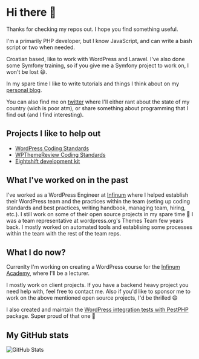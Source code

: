 # Hi there 👋

Thanks for checking my repos out. I hope you find something useful.

I'm a primarily PHP developer, but I know JavaScript, and can write a bash script or two when needed.

Croatian based, like to work with WordPress and Laravel. I've also done some Symfony training, so if you give me a Symfony project to work on, I won't be lost 😄.

In my spare time I like to write tutorials and things I think about on my [personal blog](https://madebydenis.com).

You can also find me on [twitter](https://twitter.com/made_by_denis) where I'll either rant about the state of my country (wich is poor atm), or share something about programming that I find out (and I find interesting).

## Projects I like to help out

- [WordPress Coding Standards](https://github.com/WordPress/WordPress-Coding-Standards)
- [WPThemeReview Coding Standards](https://github.com/WPTT/WPThemeReview)
- [Eightshift development kit](https://infinum.github.io/eightshift-docs/)

## What I've worked on in the past

I've worked as a WordPress Engineer at [Infinum](https://infinum.com) where I helped establish their WordPress team and the practices within the team (seting up coding standards and best practices, writing handbook, managing team, hiring, etc.).
I still work on some of their open source projects in my spare time 🙂
I was a team representative at wordpress.org's Themes Team few years back. I mostly worked on automated tools and establising some processes within the team with the rest of the team reps.

## What I do now?

Currenlty I'm working on creating a WordPress course for the [Infinum Academy](https://academy.infinum.com/course/wordpress/), where I'll be a lecturer.

I mostly work on client projects. If you have a backend heavy project you need help with, feel free to contact me. Also if you'd like to sponsor me to work on the above mentioned open source projects, I'd be thrilled 😄

I also created and maintain the [WordPress integration tests with PestPHP
](https://github.com/dingo-d/wp-pest-integration-test-setup/) package. Super proud of that one 🙂

## My GitHub stats

![GitHub Stats](https://github-readme-stats.vercel.app/api?username=dingo-d)
